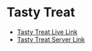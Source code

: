 # Tasty Treat


- [Tasty Treat Live Link](https://teast-treat.web.app/) 
- [Tasty Treat Server Link](https://my-restaurant-server-six.vercel.app/) 
